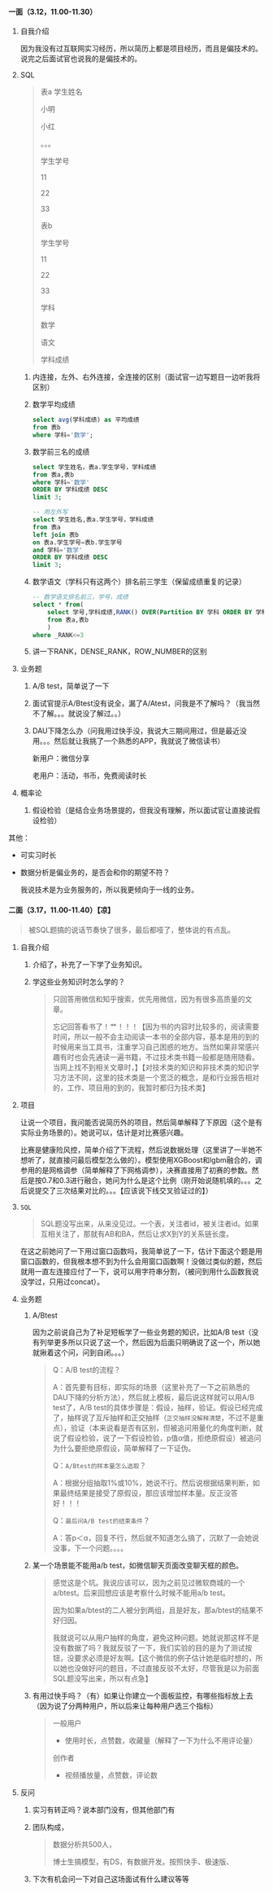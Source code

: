 #### 一面（3.12，11.00-11.30）



1. 自我介绍

   因为我没有过互联网实习经历，所以简历上都是项目经历，而且是偏技术的。说完之后面试官也说我的是偏技术的。

2. SQL

   > 表a 学生姓名
   >
   >   小明
   >
   >   小红
   >
   >   。。。
   >
   > 学生学号 
   >
   >   11
   >
   >   22
   >
   >   33
   >
   > 表b 
   >
   > 学生学号
   >
   >   11
   >
   >   22
   >
   >   33
   >
   > 学科
   >
   >   数学
   >
   >   语文
   >
   > 学科成绩

   1. 内连接，左外、右外连接，全连接的区别（面试官一边写题目一边听我将区别）

   2. 数学平均成绩

      ```sql
      select avg(学科成绩) as 平均成绩
      from 表b
      where 学科='数学';
      ```

   3. 数学前三名的成绩

      ```sql
      select 学生姓名，表a.学生学号，学科成绩
      from 表a,表b
      where 学科='数学'
      ORDER BY 学科成绩 DESC 
      limit 3;
      
      -- 用左外写
      select 学生姓名,表a.学生学号，学科成绩
      from 表a
      left join 表b
      on 表a.学生学号=表b.学生学号
      and 学科='数学'
      ORDER BY 学科成绩 DESC
      limit 3;
      ```

   4. 数学语文（学科只有这两个）排名前三学生（保留成绩重复的记录）

      ```sql
      -- 数学语文排名前三，学号，成绩
      select * from(
          select 学号,学科成绩,RANK() OVER(Partition BY 学科 ORDER BY 学科成绩 DESC) _RANK
          from 表a,表b
          )
      where _RANK<=3
      ```

   5. 讲一下RANK，DENSE_RANK，ROW_NUMBER的区别

2. 业务题

   1. A/B test，简单说了一下

   2. 面试官提示A/Btest没有说全，漏了A/Atest，问我是不了解吗？（我当然不了解。。。就说没了解过。。）

   3. DAU下降怎么办（问我用过快手没，我说大三期间用过，但是最近没用。。。然后就让我挑了一个熟悉的APP，我就说了微信读书）

      新用户：微信分享

      老用户：活动，书币，免费阅读时长

3. 概率论

   1. 假设检验（是结合业务场景提的，但我没有理解，所以面试官让直接说假设检验）



其他：

- 可实习时长

- 数据分析是偏业务的，是否会和你的期望不符？

  我说技术是为业务服务的，所以我更倾向于一线的业务。



#### 二面（3.17，11.00-11.40）【凉】

> 被SQL题搞的说话节奏快了很多，最后都哑了，整体说的有点乱。

1. 自我介绍

   1. 介绍了，补充了一下学了业务知识。

   2. 学这些业务知识时怎么学的？

      > 只回答用微信和知乎搜索，优先用微信，因为有很多高质量的文章。
      >
      > 忘记回答看书了！艹！！！【因为书的内容时比较多的，阅读需要时间，所以一般不会主动阅读一本书的全部内容，基本是用的到的时候用来当工具书，注重学习自己困惑的地方。当然如果非常感兴趣有时也会先通读一遍书籍，不过技术类书籍一般都是随用随看。当网上找不到相关文章时，】【对技术类的知识和非技术类的知识学习方法不同，这里的技术类是一个宽泛的概念，是和行业报告相对的，工作、项目用的到的，我暂时都归为技术类】

2. 项目

   让说一个项目，我问能否说简历外的项目，然后简单解释了下原因（这个是有实际业务场景的）。她说可以，估计是对比赛感兴趣。

   比赛是健康险风控，简单介绍了下流程，然后说数据处理（这里讲了一半她不想听了，就直接问最后模型怎么做的）。模型使用XGBoost和lgbm融合的，调参用的是网格调参（简单解释了下网格调参），决赛直接用了初赛的参数。然后是按0.7和0.3进行融合，她问为什么是这个比例（刚开始说随机填的。。。之后说提交了三次结果对比的。。。【应该说下线交叉验证过的】）

3. `SQL`

   > SQL题没写出来，从来没见过。一个表，关注者id，被关注者id。如果互相关注了，那就有AB和BA，然后让求X到Y的关系链长度。

   在这之前她问了一下用过窗口函数吗，我简单说了一下，估计下面这个题是用窗口函数的，但我根本想不到为什么会用窗口函数啊！没做过类似的题，然后就用一直左连接应付了一下，说可以用字符串分割，（被问到用什么函数我说没学过，只用过concat）。

4. 业务题

   1. A/Btest

      因为之前说自己为了补足短板学了一些业务题的知识，比如A/B test（没有列举更多所以只说了这一个，然后因为后面只明确说了这一个，所以她就揪着这个问，问到自闭。。。）

      > Q：A/B test的流程？
      >
      > A：首先要有目标，即实际的场景（这里补充了一下之前熟悉的DAU下降的分析方法），然后就上模板，最后说这样就可以用A/B test了，A/B test的具体步骤是：假设，抽样，验证。假设已经完成了，抽样说了互斥抽样和正交抽样（`正交抽样没解释清楚`，不过不是重点），验证（本来说看是否有区别，但被追问用量化的角度判断，就说了假设检验，说了一下假设检验，p值α值，拒绝原假设）被追问为什么要拒绝原假设，简单解释了一下证伪。
      >
      > Q：`A/Btest的样本量怎么选取`？
      >
      > A：根据分组抽取1%或10%，她说不行。然后说根据结果判断，如果最终结果是接受了原假设，那应该增加样本量。反正没答好！！！
      >
      > Q：`最后问A/B test的结束条件`？
      >
      > A：答p＜α，回复不行，然后就不知道怎么搞了，沉默了一会她说没事，下一个问题。。。。

   2. 某一个场景能不能用a/b test，如微信聊天页面改变聊天框的颜色。

      > 感觉这是个坑。我说应该可以，因为之前见过微软商城的一个a/btest。后来回想应该是考察什么时候不能用a/b test。
      >
      > 因为如果a/btest的二人被分到两组，且是好友，那a/btest的结果不好归因。
      >
      > 我就说可以从用户抽样的角度，避免这种问题。她就说那这样不是没有数据了吗？我就反驳了一下，我们实验的目的是为了测试按钮，没要求必须是好友啊。【这个微信的例子估计她是临时想的，所以她也没做好问的题目，不过直接反驳不太好，尽管我是以为前面SQL题没写出来，所以有点急】
      
   3. 有用过快手吗？（有）如果让你建立一个面板监控，有哪些指标放上去（因为说了分两种用户，所以后来让每种用户选三个指标）

      > 一般用户
      >
      > - 使用时长，点赞数，收藏量（解释了一下为什么不用评论量）
      >
      > 创作者
      >
      > - 视频播放量，点赞数，评论数

5. 反问

   1. 实习有转正吗？说本部门没有，但其他部门有

   2. 团队构成，

      > 数据分析共500人，
      >
      > 博士生搞模型，有DS，有数据开发。按照快手、极速版、
      
   3. 下次有机会问一下对自己这场面试有什么建议等等